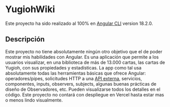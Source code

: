 # YugiohWiki

Este proyecto ha sido realizado al 100% en [Angular CLI](https://github.com/angular/angular-cli) version 18.2.0.

## Descripción

Este proyecto no tiene absolutamente ningún otro objetivo que el de poder mostrar mis habilidades con Angular. Es una aplicación que permite a los usuarios visualizar, en una biblioteca de más de 13.000 cartas, las cartas de Yugioh, con sus propiedades y estadísticas. La app como tal usa absolutamente todas las herramientas básicas que ofrece Angular: operadores/pipes, solicitudes HTTP a una [API externa](https://ygoprodeck.com/api-guide/), servicios, componentes, inputs, observers, subjects, algunas buenas prácticas de diseño de Observadores, etc. Pueden visualizarse todos los detalles en el código. Este proyecto no contará con despliegue en Vercel  hasta estar mas o menos lindo visualmente.
